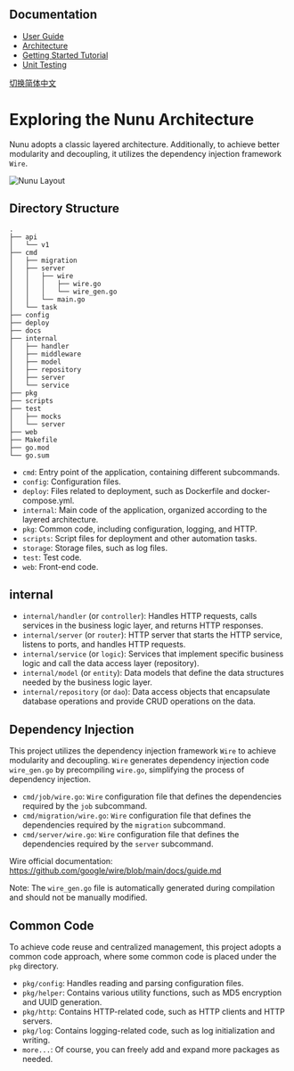 ## Documentation
* [User Guide](https://github.com/go-nunu/nunu/blob/main/docs/en/guide.md)
* [Architecture](https://github.com/go-nunu/nunu/blob/main/docs/en/architecture.md)
* [Getting Started Tutorial](https://github.com/go-nunu/nunu/blob/main/docs/en/tutorial.md)
* [Unit Testing](https://github.com/go-nunu/nunu/blob/main/docs/en/unit_testing.md)


[切换简体中文](https://github.com/go-nunu/nunu/blob/main/docs/zh/architecture.md)

# Exploring the Nunu Architecture

Nunu adopts a classic layered architecture. Additionally, to achieve better modularity and decoupling, it utilizes the dependency injection framework `Wire`.

![Nunu Layout](https://github.com/go-nunu/nunu/blob/main/.github/assets/layout.png)

## Directory Structure
```
.
├── api
│   └── v1
├── cmd
│   ├── migration
│   ├── server
│   │   ├── wire
│   │   │   ├── wire.go
│   │   │   └── wire_gen.go
│   │   └── main.go
│   └── task
├── config
├── deploy
├── docs
├── internal
│   ├── handler
│   ├── middleware
│   ├── model
│   ├── repository
│   ├── server
│   └── service
├── pkg
├── scripts
├── test
│   ├── mocks
│   └── server
├── web
├── Makefile
├── go.mod
└── go.sum
```


- `cmd`: Entry point of the application, containing different subcommands.
- `config`: Configuration files.
- `deploy`: Files related to deployment, such as Dockerfile and docker-compose.yml.
- `internal`: Main code of the application, organized according to the layered architecture.
- `pkg`: Common code, including configuration, logging, and HTTP.
- `scripts`: Script files for deployment and other automation tasks.
- `storage`: Storage files, such as log files.
- `test`: Test code.
- `web`: Front-end code.

## internal

- `internal/handler` (or `controller`): Handles HTTP requests, calls services in the business logic layer, and returns HTTP responses.
- `internal/server` (or `router`): HTTP server that starts the HTTP service, listens to ports, and handles HTTP requests.
- `internal/service` (or `logic`): Services that implement specific business logic and call the data access layer (repository).
- `internal/model` (or `entity`): Data models that define the data structures needed by the business logic layer.
- `internal/repository` (or `dao`): Data access objects that encapsulate database operations and provide CRUD operations on the data.

## Dependency Injection

This project utilizes the dependency injection framework `Wire` to achieve modularity and decoupling. `Wire` generates dependency injection code `wire_gen.go` by precompiling `wire.go`, simplifying the process of dependency injection.

- `cmd/job/wire.go`: `Wire` configuration file that defines the dependencies required by the `job` subcommand.
- `cmd/migration/wire.go`: `Wire` configuration file that defines the dependencies required by the `migration` subcommand.
- `cmd/server/wire.go`: `Wire` configuration file that defines the dependencies required by the `server` subcommand.

Wire official documentation: https://github.com/google/wire/blob/main/docs/guide.md

Note: The `wire_gen.go` file is automatically generated during compilation and should not be manually modified.

## Common Code

To achieve code reuse and centralized management, this project adopts a common code approach, where some common code is placed under the `pkg` directory.

- `pkg/config`: Handles reading and parsing configuration files.
- `pkg/helper`: Contains various utility functions, such as MD5 encryption and UUID generation.
- `pkg/http`: Contains HTTP-related code, such as HTTP clients and HTTP servers.
- `pkg/log`: Contains logging-related code, such as log initialization and writing.
- `more...`: Of course, you can freely add and expand more packages as needed.